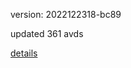 version: 2022122318-bc89

updated 361 avds

[details](https://github.com/0x74f917491bfa7ebfa379/ali_avd_db/blob/master/change_log/2022/12/23/18/bc89.txt)